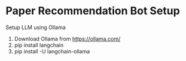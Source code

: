 # Paper Recommendation Bot Setup

Setup LLM using Ollama
1. Download Ollama from https://ollama.com/
2. pip install langchain
3. pip install -U langchain-ollama